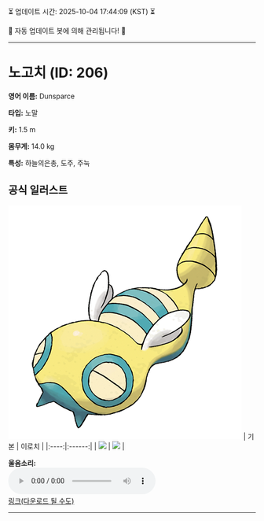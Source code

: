 
⏳ 업데이트 시간: 2025-10-04 17:44:09 (KST) ⏳

🤖 자동 업데이트 봇에 의해 관리됩니다! 🤖

---

# 노고치 (ID: 206)
**영어 이름:** Dunsparce

**타입:** 노말

**키:** 1.5 m

**몸무게:** 14.0 kg

**특성:** 하늘의은총, 도주, 주눅

## 공식 일러스트
![](https://raw.githubusercontent.com/PokeAPI/sprites/master/sprites/pokemon/other/official-artwork/206.png)
| 기본 | 이로치 |
|:----:|:------:|
| <img src="http://play.pokemonshowdown.com/sprites/ani/dunsparce.gif" width="200"> | <img src="http://play.pokemonshowdown.com/sprites/ani-shiny/dunsparce.gif" width="200"> |

**울음소리:**<br><audio controls src="https://raw.githubusercontent.com/PokeAPI/cries/main/cries/pokemon/latest/206.ogg"></audio><br> [링크(다운로드 될 수도)](https://raw.githubusercontent.com/PokeAPI/cries/main/cries/pokemon/latest/206.ogg)


---
